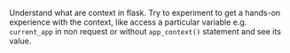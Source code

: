 Understand what are context in flask.
Try to experiment to get a hands-on experience with the context, like access a particular variable e.g. `current_app` in non request or without `app_context()` statement and see its value.

